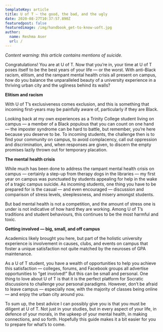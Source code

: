 ```yaml
---
templateKey: article
title: U of T — the good, the bad, and the ugly
date: 2020-08-27T10:37:57.890Z
featuredpost: false
featuredimage: /img/handbook_get-to-know-uoft.jpg
author:
  name: Reshma Aser
  url: /
---
```

<!--StartFragment-->

*Content warning: this article contains mentions of suicide.*

Congratulations! You are at U of T. Now that you’re in, your time at U of T poses itself to be the best years of your life — or the worst. With anti-Black racism, elitism, and the rampant mental health crisis all present on campus, how do you balance the unparalleled beauty of a university experience in a thriving urban city and the ugliness behind its walls?

**Elitism and racism**

With U of T’s exclusiveness comes exclusion, and this is something that incoming first-years may be painfully aware of, particularly if they are Black.

Looking back at my own experiences as a Trinity College student living on campus — a member of a Black populous that you can count on one hand — the imposter syndrome can be hard to battle, but remember, you’re here because you deserve to be. To incoming students, the challenge then is to find your community on campus, to avoid complacency, call out oppression and discrimination, and, when responses are given, to discern the empty promises lazily thrown out for temporary placation.

**The mental health crisis**

While much has been done to address the rampant mental health crisis on campus — certainly a step-up from therapy dogs in the libraries — my first year on campus was punctuated by students appealing for help in the wake of a tragic campus suicide. As incoming students, one thing you have to be prepared for is the casual — and even encouraged — discussion and comparison of stress levels, sleeplessness, and misery amongst students.

But bad mental health is not a competition, and the amount of stress one is under is not indicative of how hard they are working. Among U of T’s traditions and student behaviours, this continues to be the most harmful and toxic.

**Getting involved — big, small, and off campus**

Academics likely brought you here, but part of the holistic university experience is involvement in causes, clubs, and events on campus that foster a unique satisfaction not quite matched by the neuroses of GPA maintenance.

As a U of T student, you have a wealth of opportunities to help you achieve this satisfaction — colleges, forums, and Facebook groups all advertise opportunities to “get involved!” But this can be small and personal. One thing to love about U of T is that it is the perfect platform for Socratic discussions to challenge your personal paradigms. However, don’t be afraid to leave campus — especially now, with the majority of classes being online — and enjoy the urban city around you.

To sum up, the best advice I can possibly give you is that you must be diligent at U of T. Not just in your studies, but in every aspect of your life, in defence of your morals, in the upkeep of your mental health, in making connections, and so forth. Hopefully this guide makes it a bit easier for you to prepare for what’s to come.



<!--EndFragment-->